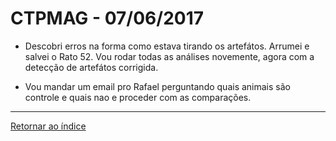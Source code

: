 # CTPMAG - 07/06/2017
 
* Descobri erros na forma como estava tirando os artefátos. Arrumei e salvei o Rato 52. Vou rodar todas as análises novemente, agora com a detecção de artefátos corrigida. 

* Vou mandar um email pro Rafael perguntando quais animais são controle e quais nao e proceder com as comparações.

****
 
[Retornar ao índice](https://github.com/vittorfp/Open-Lab-Book/blob/master/README.md "Oi")
